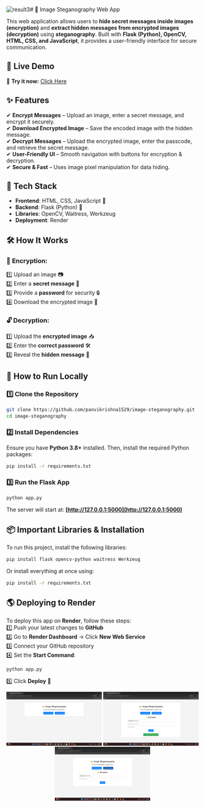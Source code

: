 ![result3](https://github.com/user-attachments/assets/39c1c9ac-01cc-433b-a706-a711dd8d798d)# 🎨 Image Steganography Web App

This web application allows users to **hide secret messages inside images (encryption)** and **extract hidden messages from encrypted images (decryption)** using **steganography**. Built with **Flask (Python), OpenCV, HTML, CSS, and JavaScript**, it provides a user-friendly interface for secure communication.

## 🚀 Live Demo

🔗 **Try it now:** [Click Here](https://image-steganography-a2y1.onrender.com)

## ✨ Features

✔ **Encrypt Messages** – Upload an image, enter a secret message, and encrypt it securely.\
✔ **Download Encrypted Image** – Save the encoded image with the hidden message.\
✔ **Decrypt Messages** – Upload the encrypted image, enter the passcode, and retrieve the secret message.\
✔ **User-Friendly UI** – Smooth navigation with buttons for encryption & decryption.\
✔ **Secure & Fast** – Uses image pixel manipulation for data hiding.

## 📂 Tech Stack

- **Frontend**: HTML, CSS, JavaScript 🎨
- **Backend**: Flask (Python) 🐍
- **Libraries**: OpenCV, Waitress, Werkzeug
- **Deployment**: Render

## 🛠️ How It Works

### 🔐 **Encryption:**

1️⃣ Upload an image 📷\
2️⃣ Enter a **secret message** 🔑\
3️⃣ Provide a **password** for security 🔒\
4️⃣ Download the encrypted image 🌆

### 🔓 **Decryption:**

1️⃣ Upload the **encrypted image** 📥\
2️⃣ Enter the **correct password** 🛠️\
3️⃣ Reveal the **hidden message** 📝

## 📌 How to Run Locally

### 1️⃣ Clone the Repository

```sh
git clone https://github.com/panvikrishna1529/image-steganography.git  
cd image-steganography  
```

### 2️⃣ Install Dependencies

Ensure you have **Python 3.8+** installed. Then, install the required Python packages:

```sh
pip install -r requirements.txt  
```

### 3️⃣ Run the Flask App

```sh
python app.py  
```

The server will start at: **[http://127.0.0.1:5000](http://127.0.0.1:5000)**

## 📦 Important Libraries & Installation

To run this project, install the following libraries:

```sh
pip install flask opencv-python waitress Werkzeug  
```

Or install everything at once using:

```sh
pip install -r requirements.txt  
```

## 🌎 Deploying to Render

To deploy this app on **Render**, follow these steps:\
1️⃣ Push your latest changes to **GitHub**\
2️⃣ Go to **Render Dashboard** → Click **New Web Service**\
3️⃣ Connect your GitHub repository\
4️⃣ Set the **Start Command**:

```sh
python app.py  
```

5️⃣ Click **Deploy** 🎉


<p align="center">
    <img src="demo-results/result1.png" width="250" alt="Image 1">
    <img src="demo-results/result2.png" width="250" alt="Image 2">
    <img src="demo-results/result3.png" width="250" alt="Image 3">
</p>

